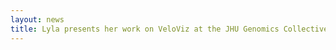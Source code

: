 ```yaml
---
layout: news
title: Lyla presents her work on VeloViz at the JHU Genomics Collective meeting
---
```


